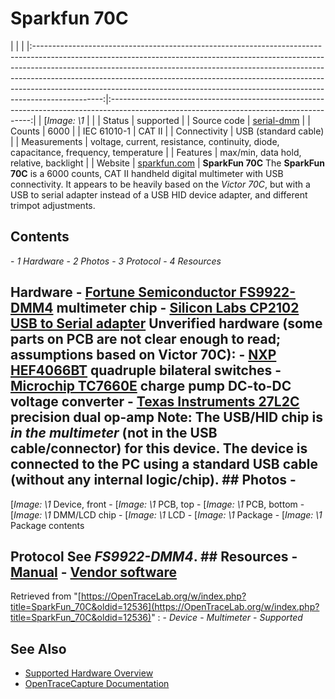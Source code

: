 # Sparkfun 70C
| | | |:-----------------------------------------------------------------------------------------------------------------------------------------------------------------------------------------------------------------------------------------------------------------------------------------------------------------------------------------------------------------------------------------------------------------------:|:----------------------------------------------------------------------------------------------------------------------------------------:| | [*Image: \1* | | | Status | supported | | Source code | [serial-dmm](http://github.com/OpenTraceLab/?p=OpenTraceCapture.git;a=tree;f=src/hardware/serial-dmm) | | Counts | 6000 | | IEC 61010-1 | CAT II | | Connectivity | USB (standard cable) | | Measurements | voltage, current, resistance, continuity, diode, capacitance, frequency, temperature | | Features | max/min, data hold, relative, backlight | | Website | [sparkfun.com](https://www.sparkfun.com/products/12967) | **SparkFun 70C** The **SparkFun 70C** is a 6000 counts, CAT II handheld digital multimeter with USB connectivity. It appears to be heavily based on the *Victor 70C*, but with a USB to serial adapter instead of a USB HID device adapter, and different trimpot adjustments.
## Contents
\- *1 Hardware* \- *2 Photos* \- *3 Protocol* \- *4 Resources*
## Hardware \- [Fortune Semiconductor FS9922-DMM4](http://www.ic-fortune.com/upload/Download/FS9922-DMM4-DS-11_EN.pdf) multimeter chip \- [Silicon Labs CP2102 USB to Serial adapter](https://octopart.com/cp2102-gm-silicon+labs-519902) **Unverified hardware (some parts on PCB are not clear enough to read; assumptions based on Victor 70C)**: \- [NXP HEF4066BT](http://datasheet.octopart.com/HEF4066BT-Philips-datasheet-87533.pdf) quadruple bilateral switches \- [Microchip TC7660E](http://datasheet.octopart.com/TC7660EOA-Microchip-datasheet-1009.pdf) charge pump DC-to-DC voltage converter \- [Texas Instruments 27L2C](http://datasheet.octopart.com/TLC27L2CP-Texas-Instruments-datasheet-151061.pdf) precision dual op-amp **Note**: The USB/HID chip is *in the multimeter* (not in the USB cable/connector) for this device. The device is connected to the PC using a standard USB cable (without any internal logic/chip). ## Photos \-
[*Image: \1*
Device, front
\-
[*Image: \1*
PCB, top
\-
[*Image: \1*
PCB, bottom
\-
[*Image: \1*
DMM/LCD chip
\-
[*Image: \1*
LCD
\-
[*Image: \1*
Package
\-
[*Image: \1*
Package contents
## Protocol See *FS9922-DMM4*. ## Resources \- [Manual](https://cdn.sparkfun.com/datasheets/Tools/601e-070c-000abw.pdf) \- [Vendor software](https://cdn.sparkfun.com/datasheets/Tools/setup_70c_multi.rar)
Retrieved from "[https://OpenTraceLab.org/w/index.php?title=SparkFun_70C&oldid=12536](https://OpenTraceLab.org/w/index.php?title=SparkFun_70C&oldid=12536)"
: \- *Device* \- *Multimeter* \- *Supported*
## See Also
- [Supported Hardware Overview](../supported-hardware.md)
- [OpenTraceCapture Documentation](../../opentracecapture/overview.md)
